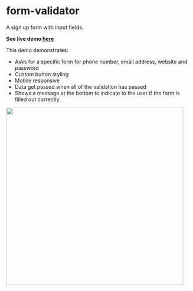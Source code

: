 # form-validator 
A sign up form with input fields.

**See live demo [here](https://smkil.github.io/form-validator/)**

This demo demonstrates:
- Asks for a specific form for phone number, email address, website and password
- Custom button styling
- Mobile responsive
- Data get passed when all of the validation has passed
- Shows a message at the bottom to indicate to the user if the form is filled out correctly


<img src="https://user-images.githubusercontent.com/102183057/232869359-f4303f39-746b-4ca6-9e8f-5328b83c8766.png" width="480">
